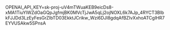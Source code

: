 <!-- python -m customer_success.main

streamlit run streamlit_app.py -->

OPENAI_API_KEY=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
